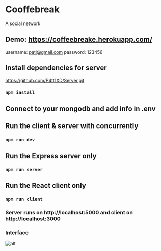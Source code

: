 # Cooffebreak
A social network

## Demo: https://coffeebreake.herokuapp.com/

username: pati@gmail.com
password: 123456


## Install dependencies for server 
https://github.com/P4tt1XD/Server.git
### `npm install`

## Connect to your mongodb and add info in .env

## Run the client & server with concurrently
### `npm run dev`

## Run the Express server only
### `npm run server`

## Run the React client only
### `npm run client`

### Server runs on http://localhost:5000 and client on http://localhost:3000

### Interface 

![alt](https://res.cloudinary.com/dagyejjin/image/upload/v1637029221/Coffeebreak/Tela_ytl6ty.png)



